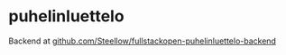 # puhelinluettelo

Backend at [github.com/Steellow/fullstackopen-puhelinluettelo-backend](https://github.com/Steellow/fullstackopen-puhelinluettelo-backend)

